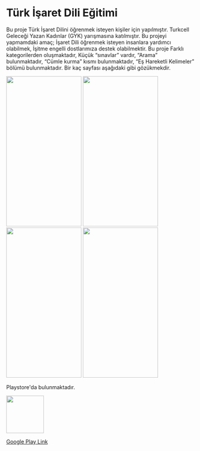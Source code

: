 # Türk İşaret Dili Eğitimi

Bu proje Türk İşaret Dilini öğrenmek isteyen kişiler için yapılmıştır. Turkcell Geleceği Yazan Kadınlar (GYK) yarışmasına katılmıştır. Bu projeyi yapmamdaki amaç; İşaret Dili öğrenmek isteyen insanlara yardımcı olabilmek, İşitme engelli dostlarımıza destek olabilmektir. Bu proje Farklı kategorilerden oluşmaktadır, Küçük “sınavlar” vardır, “Arama” bulunmaktadır, “Cümle kurma” kısmı bulunmaktadır, “Eş Hareketli Kelimeler” bölümü bulunmaktadır. Bir kaç sayfası aşağıdaki gibi gözükmekdir.

<img src="https://user-images.githubusercontent.com/36292743/72289129-46dc5980-35ff-11ea-807d-094f9ab2b865.jpeg" width="200" height="400">                                 <img src="https://user-images.githubusercontent.com/36292743/72289163-578ccf80-35ff-11ea-8307-14fc269a13e2.jpeg" width="200" height="400">                                <img src="https://user-images.githubusercontent.com/36292743/72289175-5fe50a80-35ff-11ea-8cd7-28db19e98b69.jpeg" width="200" height="400">                                <img src="https://user-images.githubusercontent.com/36292743/72289186-683d4580-35ff-11ea-9f7c-e06ba92029ca.jpeg" width="200" height="400">

Playstore'da bulunmaktadır. 

<img src="https://user-images.githubusercontent.com/36292743/72289300-a3d80f80-35ff-11ea-8044-98e1d44265be.png" width="100" height="100">


[Google Play Link](https://play.google.com/store/apps/details?id=turk.isaret.dili.egitimi)

